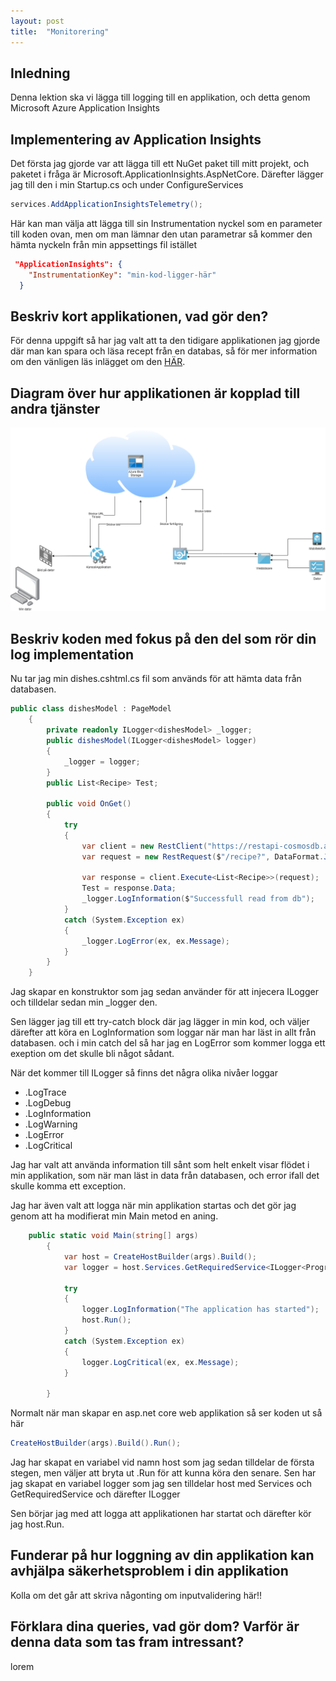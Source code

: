 ```yaml
---
layout: post
title:  "Monitorering"
---
```


## Inledning

Denna lektion ska vi lägga till logging till en applikation, och detta genom Microsoft Azure Application Insights

## Implementering av Application Insights

Det första jag gjorde var att lägga till ett NuGet paket till mitt projekt, och paketet i fråga är Microsoft.ApplicationInsights.AspNetCore. Därefter lägger jag till den i min Startup.cs och under ConfigureServices

```csharp
services.AddApplicationInsightsTelemetry();
```

Här kan man välja att lägga till sin Instrumentation nyckel som en parameter till koden ovan, men om man lämnar den utan parametrar så kommer den hämta nyckeln från min appsettings fil istället

```json
 "ApplicationInsights": {
    "InstrumentationKey": "min-kod-ligger-här"
  }
```


## Beskriv kort applikationen, vad gör den?

För denna uppgift så har jag valt att ta den tidigare applikationen jag gjorde där man kan spara och läsa recept från en databas, så för mer information om den vänligen läs inlägget om den <a href="https://spuute.github.io/blog/2021/09/24/webapp-i-molnet.html">HÄR</a>.

## Diagram över hur applikationen är kopplad till andra tjänster

![diagram](https://github.com/Spuute/blog/blob/main/img/lesson08.drawio.png?raw=true)

## Beskriv koden med fokus på den del som rör din log implementation

Nu tar jag min dishes.cshtml.cs fil som används för att hämta data från databasen. 

```csharp
public class dishesModel : PageModel
    {
        private readonly ILogger<dishesModel> _logger;
        public dishesModel(ILogger<dishesModel> logger)
        {
            _logger = logger;
        }
        public List<Recipe> Test;

        public void OnGet()
        {
            try
            {
                var client = new RestClient("https://restapi-cosmosdb.azurewebsites.net/api");
                var request = new RestRequest($"/recipe?", DataFormat.Json);

                var response = client.Execute<List<Recipe>>(request);
                Test = response.Data;
                _logger.LogInformation($"Successfull read from db");
            }
            catch (System.Exception ex)
            {
                _logger.LogError(ex, ex.Message);
            }
        }
    }
```

Jag skapar en konstruktor som jag sedan använder för att injecera ILogger och tilldelar sedan min _logger den. 

Sen lägger jag till ett try-catch block där jag lägger in min kod, och väljer därefter att köra en LogInformation som loggar när man har läst in allt från databasen. 
och i min catch del så har jag en LogError som kommer logga ett exeption om det skulle bli något sådant. 

När det kommer till ILogger så finns det några olika nivåer loggar

* .LogTrace
* .LogDebug
* .LogInformation
* .LogWarning
* .LogError
* .LogCritical

Jag har valt att använda information till sånt som helt enkelt visar flödet i min applikation, som när man läst in data från databasen, och error ifall det skulle komma ett exception. 

Jag har även valt att logga när min applikation startas och det gör jag genom att ha modifierat min Main metod en aning. 

```csharp
    public static void Main(string[] args)
        {
            var host = CreateHostBuilder(args).Build();
            var logger = host.Services.GetRequiredService<ILogger<Program>>();
            
            try
            {    
                logger.LogInformation("The application has started");
                host.Run();
            }
            catch (System.Exception ex)
            {
                logger.LogCritical(ex, ex.Message);
            }
            
        }
```

Normalt när man skapar en asp.net core web applikation så ser koden ut så här 

```csharp
CreateHostBuilder(args).Build().Run();
```

Jag har skapat en variabel vid namn host som jag sedan tilldelar de första stegen, men väljer att bryta ut .Run för att kunna köra den senare. 
Sen har jag skapat en variabel logger som jag sen tilldelar host med Services och GetRequiredService och därefter ILogger

Sen börjar jag med att logga att applikationen har startat och därefter kör jag host.Run. 



## Funderar på hur loggning av din applikation kan avhjälpa säkerhetsproblem i din applikation

Kolla om det går att skriva någonting om inputvalidering här!!

## Förklara dina queries, vad gör dom? Varför är denna data som tas fram intressant?

lorem

